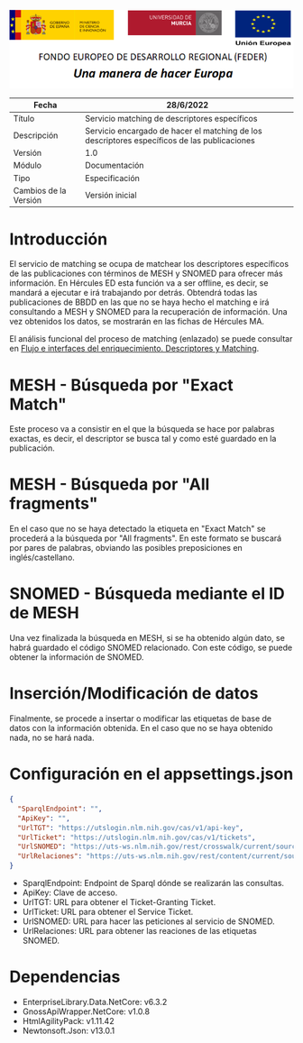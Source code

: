![](../../Docs/media/CabeceraDocumentosMD.png)

| Fecha         | 28/6/2022                                                   |
| ------------- | ------------------------------------------------------------ |
|Título|Servicio matching de descriptores específicos| 
|Descripción|Servicio encargado de hacer el matching de los descriptores específicos de las publicaciones|
|Versión|1.0|
|Módulo|Documentación|
|Tipo|Especificación|
|Cambios de la Versión|Versión inicial|

Introducción
============
El servicio de matching se ocupa de matchear los descriptores específicos de las publicaciones con términos de MESH y SNOMED para ofrecer más información. En Hércules ED esta función va a ser offline, es decir, se mandará a ejecutar e irá trabajando por detrás. Obtendrá todas las publicaciones de BBDD en las que no se haya hecho el matching e irá consultando a MESH y SNOMED para la recuperación de información. Una vez obtenidos los datos, se mostrarán en las fichas de Hércules MA.

El análisis funcional del proceso de matching (enlazado) se puede consultar en [Flujo e interfaces del enriquecimiento. Descriptores y Matching](https://confluence.um.es/confluence/display/HERCULES/Flujo+e+interfaces+del+enriquecimiento.+Descriptores+y+Matching#Flujoeinterfacesdelenriquecimiento.DescriptoresyMatching-Matching).

MESH - Búsqueda por "Exact Match"
============================
Este proceso va a consistir en el que la búsqueda se hace por palabras exactas, es decir, el descriptor se busca tal y como esté guardado en la publicación.

MESH - Búsqueda por "All fragments"
============================
En el caso que no se haya detectado la etiqueta en "Exact Match" se procederá a la búsqueda por "All fragments". En este formato se buscará por pares de palabras, obviando las posibles preposiciones en inglés/castellano.

SNOMED - Búsqueda mediante el ID de MESH
============================
Una vez finalizada la búsqueda en MESH, si se ha obtenido algún dato, se habrá guardado el código SNOMED relacionado. Con este código, se puede obtener la información de SNOMED.

Inserción/Modificación de datos
===========================
Finalmente, se procede a insertar o modificar las etiquetas de base de datos con la información obtenida. En el caso que no se haya obtenido nada, no se hará nada.

Configuración en el appsettings.json
====================================
```json
{
  "SparqlEndpoint": "",
  "ApiKey": "",
  "UrlTGT": "https://utslogin.nlm.nih.gov/cas/v1/api-key",
  "UrlTicket": "https://utslogin.nlm.nih.gov/cas/v1/tickets",
  "UrlSNOMED": "https://uts-ws.nlm.nih.gov/rest/crosswalk/current/source/MSH",
  "UrlRelaciones": "https://uts-ws.nlm.nih.gov/rest/content/current/source/SNOMEDCT_US"
}
```
- SparqlEndpoint: Endpoint de Sparql dónde se realizarán las consultas.
- ApiKey: Clave de acceso.
- UrlTGT: URL para obtener el Ticket-Granting Ticket. 
- UrlTicket: URL para obtener el Service Ticket. 
- UrlSNOMED: URL para hacer las peticiones al servicio de SNOMED. 
- UrlRelaciones: URL para obtener las reaciones de las etiquetas SNOMED. 

Dependencias
============
- EnterpriseLibrary.Data.NetCore: v6.3.2
- GnossApiWrapper.NetCore: v1.0.8
- HtmlAgilityPack: v1.11.42
- Newtonsoft.Json: v13.0.1
